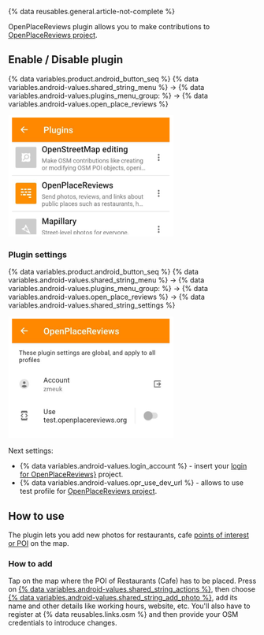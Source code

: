 

{% data reusables.general.article-not-complete %}


OpenPlaceReviews plugin allows you to make contributions to [OpenPlaceReviews project](https://openplacereviews.org/).


## Enable / Disable plugin

{% data variables.product.android_button_seq %} {% data variables.android-values.shared_string_menu %} → {% data variables.android-values.plugins_menu_group: %} → {% data variables.android-values.open_place_reviews %}

![OpenPlaceReview Android](/assets/images/plugins/openplacereviews/openplacereviews_android.png)


### Plugin settings

{% data variables.product.android_button_seq %} {% data variables.android-values.shared_string_menu %} → {% data variables.android-values.plugins_menu_group: %} → {% data variables.android-values.open_place_reviews %} → {% data variables.android-values.shared_string_settings %}

![OpenPlaceReview Settings Android](/assets/images/plugins/openplacereviews/openplacereviews_plugin_settings_android.png)


Next settings:
- {% data variables.android-values.login_account %} - insert your [login for OpenPlaceReviews}](https://openplacereviews.org/login) project.
- {% data variables.android-values.opr_use_dev_url %} - allows to use test profile for [OpenPlaceReviews project](https://openplacereviews.org/).

## How to use

The plugin lets you add new photos for restaurants, cafe [points of interest or POI](/osmand/map/point-layers-on-map#points-of-interest-poi) on the map.

### How to add

Tap on the map where the POI of Restaurants (Cafe) has to be placed. Press on [{% data variables.android-values.shared_string_actions %}](/osmand/map/map-context-menu#actions), then choose [{% data variables.android-values.shared_string_add_photo %}](/osmand/map/map-context-menu#-create--modify-poi), add its name and other details like working hours, website, etc. You'll also have to register at {% data reusables.links.osm %} and then provide your OSM credentials to introduce changes.


